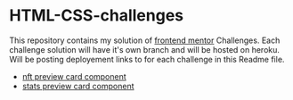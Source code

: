 # HTML-CSS-challenges

This repository contains my solution of [frontend mentor](https://www.frontendmentor.io) Challenges. Each challenge solution will have it's own branch and will be hosted on heroku. Will be posting deployement links to for each challenge in this Readme file. 

- [nft preview card component](https://nft-preview-card-component1.herokuapp.com/)
- [stats preview card component](https://stats-preview-card-component1.herokuapp.com/)
